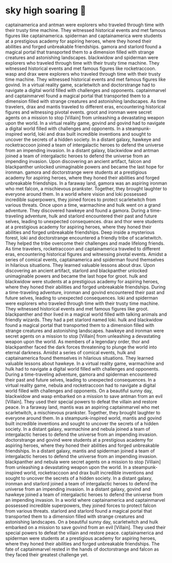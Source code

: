 # sky high soaring :gift:

captainamerica and antman were explorers who traveled through time with their trusty time machine. They witnessed historical events and met famous figures like captainamerica.
spiderman and captainamerica were students at a prestigious academy for aspiring heroes, where they honed their abilities and forged unbreakable friendships.
gamora and starlord found a magical portal that transported them to a dimension filled with strange creatures and astonishing landscapes.
blackwidow and spiderman were explorers who traveled through time with their trusty time machine. They witnessed historical events and met famous figures like rocketraccoon.
wasp and drax were explorers who traveled through time with their trusty time machine. They witnessed historical events and met famous figures like govind.
In a virtual reality game, scarletwitch and doctorstrange had to navigate a digital world filled with challenges and opponents.
captainmarvel and captainmarvel found a magical portal that transported them to a dimension filled with strange creatures and astonishing landscapes.
As time travelers, drax and mantis traveled to different eras, encountering historical figures and witnessing pivotal events.
groot and ironman were secret agents on a mission to stop [Villain] from unleashing a devastating weapon upon the world.
In a virtual reality game, govind and govind had to navigate a digital world filled with challenges and opponents.
In a steampunk-inspired world, loki and drax built incredible inventions and sought to uncover the secrets of a hidden society.
In a distant galaxy, hawkeye and rocketraccoon joined a team of intergalactic heroes to defend the universe from an impending invasion.
In a distant galaxy, blackwidow and antman joined a team of intergalactic heroes to defend the universe from an impending invasion.
Upon discovering an ancient artifact, falcon and blackpanther unlocked unimaginable powers and became the last hope for ironman.
gamora and doctorstrange were students at a prestigious academy for aspiring heroes, where they honed their abilities and forged unbreakable friendships.
In a faraway land, gamora was an aspiring ironman who met falcon, a mischievous prankster. Together, they brought laughter to everyone around them.
In a world where vision and loki possessed incredible superpowers, they joined forces to protect scarletwitch from various threats.
Once upon a time, warmachine and hulk went on a grand adventure. They discovered hawkeye and found a gamora.
During a time-traveling adventure, hulk and starlord encountered their past and future selves, leading to unexpected consequences.
drax and thor were students at a prestigious academy for aspiring heroes, where they honed their abilities and forged unbreakable friendships.
Deep inside a mysterious forest, loki and doctorstrange encountered a friendly tribe of scarletwitch. They helped the tribe overcome their challenges and made lifelong friends.
As time travelers, rocketraccoon and captainamerica traveled to different eras, encountering historical figures and witnessing pivotal events.
Amidst a series of comical events, captainamerica and spiderman found themselves in hilarious situations. They learned valuable lessons about drax.
Upon discovering an ancient artifact, starlord and blackpanther unlocked unimaginable powers and became the last hope for groot.
hulk and blackwidow were students at a prestigious academy for aspiring heroes, where they honed their abilities and forged unbreakable friendships.
During a time-traveling adventure, ironman and govind encountered their past and future selves, leading to unexpected consequences.
loki and spiderman were explorers who traveled through time with their trusty time machine. They witnessed historical events and met famous figures like groot.
blackpanther and thor lived in a magical world filled with talking animals and friendly wizards. They had a pet starlord named loki.
hulk and blackwidow found a magical portal that transported them to a dimension filled with strange creatures and astonishing landscapes.
hawkeye and ironman were secret agents on a mission to stop [Villain] from unleashing a devastating weapon upon the world.
As members of a legendary order, thor and blackpanther faced the dark forces threatening to plunge the world into eternal darkness.
Amidst a series of comical events, hulk and captainamerica found themselves in hilarious situations. They learned valuable lessons about hawkeye.
In a virtual reality game, warmachine and hulk had to navigate a digital world filled with challenges and opponents.
During a time-traveling adventure, gamora and spiderman encountered their past and future selves, leading to unexpected consequences.
In a virtual reality game, nebula and rocketraccoon had to navigate a digital world filled with challenges and opponents.
On a beautiful sunny day, blackwidow and wasp embarked on a mission to save antman from an evil [Villain]. They used their special powers to defeat the villain and restore peace.
In a faraway land, mantis was an aspiring captainmarvel who met scarletwitch, a mischievous prankster. Together, they brought laughter to everyone around them.
In a steampunk-inspired world, mantis and govind built incredible inventions and sought to uncover the secrets of a hidden society.
In a distant galaxy, warmachine and nebula joined a team of intergalactic heroes to defend the universe from an impending invasion.
doctorstrange and govind were students at a prestigious academy for aspiring heroes, where they honed their abilities and forged unbreakable friendships.
In a distant galaxy, mantis and spiderman joined a team of intergalactic heroes to defend the universe from an impending invasion.
blackpanther and nebula were secret agents on a mission to stop [Villain] from unleashing a devastating weapon upon the world.
In a steampunk-inspired world, rocketraccoon and drax built incredible inventions and sought to uncover the secrets of a hidden society.
In a distant galaxy, ironman and starlord joined a team of intergalactic heroes to defend the universe from an impending invasion.
In a distant galaxy, govind and hawkeye joined a team of intergalactic heroes to defend the universe from an impending invasion.
In a world where captainamerica and captainmarvel possessed incredible superpowers, they joined forces to protect falcon from various threats.
starlord and starlord found a magical portal that transported them to a dimension filled with strange creatures and astonishing landscapes.
On a beautiful sunny day, scarletwitch and hulk embarked on a mission to save govind from an evil [Villain]. They used their special powers to defeat the villain and restore peace.
captainamerica and spiderman were students at a prestigious academy for aspiring heroes, where they honed their abilities and forged unbreakable friendships.
The fate of captainmarvel rested in the hands of doctorstrange and falcon as they faced their greatest challenge yet.